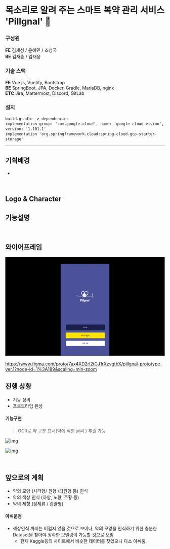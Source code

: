 # 목소리로 알려 주는 스마트 복약 관리 서비스 'Pillgnal' 💊

### 구성원
**FE** 김재성 / 윤혜민 / 조성국
<br>
**BE** 김재승 / 엄재웅

### 기술 스택
**FE** Vue.js, Vuetify, Bootstrap
<br>
**BE** SpringBoot, JPA, Docker, Gradle, MariaDB, nginx
<br>
**ETC** Jira, Mattermost, Discord, GitLab
<br>
### 설치
    build.gradle -> dependencies
    implementation group: 'com.google.cloud', name: 'google-cloud-vision', version: '1.101.1'
    implementation 'org.springframework.cloud:spring-cloud-gcp-starter-storage'

<hr>

## 기획배경
* 

<br>

## Logo & Character


## 기능설명

<br>

## 와이어프레임
![wireframe](Readme.assets/wireframe.gif)
<br>

https://www.figma.com/proto/7ax4XD2rl2tCJ1rXzvgtbX/pillgnal-prototype-ver.1?node-id=1%3A189&scaling=min-zoom
<br>

## 진행 상황
* 기능 정의
* 프로토타입 완성

#### 기능구현
> OCR로 약 구분 표시(약에 적힌 글씨 ) 추출 가능

![img](https://cdn.discordapp.com/attachments/813209640154038274/821968866354921532/KakaoTalk_20210318_102436639.jpg)

![img](https://cdn.discordapp.com/attachments/813209640154038274/821992600810029096/erye.PNG)

<br>

## 앞으로의 계획
* 약의 모양 (사각형/ 원형 /타원형 등) 인식  
* 약의 색상 인식 (하양, 노랑, 주황 등)  
* 약의 제형 (정제류 / 캡슐형)

#### 아쉬운점
- 색상인식 까지는 어렵지 않을 것으로 보이나, 약의 모양을 인식하기 위한 충분한 Dataset을 찾아야 정확한 모델링이 가능할 것으로 보임
  - 현재 Kaggle등의 사이트에서 비슷한 데이터를 찾았으나 다소 아쉬움.


